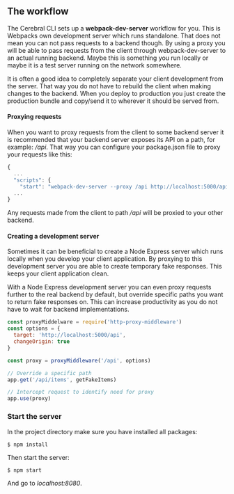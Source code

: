 ## The workflow

The Cerebral CLI sets up a **webpack-dev-server** workflow for you. This is Webpacks own development server which runs standalone. That does not mean you can not pass requests to a backend though. By using a proxy you will be able to pass requests from the client through webpack-dev-server to an actual running backend. Maybe this is something you run locally or maybe it is a test server running on the network somewhere.

It is often a good idea to completely separate your client development from the server. That way you do not have to rebuild the client when making changes to the backend. When you deploy to production you just create the production bundle and copy/send it to wherever it should be served from.

#### Proxying requests
When you want to proxy requests from the client to some backend server it is recommended that your backend server exposes its API on a path, for example: */api*. That way you can configure your package.json file to proxy your requests like this:

```js
{
  ...
  "scripts": {
    "start": "webpack-dev-server --proxy /api http://localhost:5000/api"
  ...
}
```

Any requests made from the client to path */api* will be proxied to your other backend.

#### Creating a development server
Sometimes it can be beneficial to create a Node Express server which runs locally when you develop your client application. By proxying to this development server you are able to create temporary fake responses. This keeps your client application clean.

With a Node Express development server you can even proxy requests further to the real backend by default, but override specific paths you want to return fake responses on. This can increase productivity as you do not have to wait for backend implementations.

```javascript
const proxyMiddelware = require('http-proxy-middleware')
const options = {
  target: 'http://localhost:5000/api',
  changeOrigin: true
}

const proxy = proxyMiddleware('/api', options)

// Override a specific path
app.get('/api/items', getFakeItems)

// Intercept request to identify need for proxy
app.use(proxy)
```

### Start the server
In the project directory make sure you have installed all packages:

`$ npm install`

Then start the server:

`$ npm start`

And go to *localhost:8080*.
